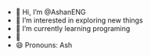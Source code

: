- 👋 Hi, I’m @AshanENG
- 👀 I’m interested in exploring new things
- 🌱 I’m currently learning programing
-  💞️
- 😄 Pronouns: Ash

<!---
AshanENG/AshanENG is a ✨ special ✨ repository because its `README.md` (this file) appears on your GitHub profile.
You can click the Preview link to take a look at your changes.
--->
